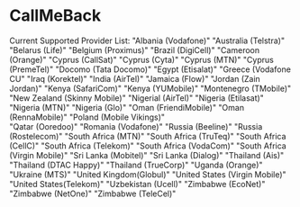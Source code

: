 # CallMeBack

Current Supported Provider List:
"Albania (Vodafone)"
"Australia (Telstra)"
					"Belarus (Life)"
					"Belgium (Proximus)"
					"Brazil (DigiCell)"
					"Cameroon (Orange)"
					"Cyprus (CallSat)"
					"Cyprus (Cyta)"
					"Cyprus (MTN)"
					"Cyprus (PremeTel)"
					"Docomo (Tata Docomo)"
					"Egypt (Etisalat)"
					"Greece (Vodafone CU"
					"Iraq (Korektel)"
					"India (AirTel)"
					"Jamaica (Flow)"
					"Jordan (Zain Jordan)"
					"Kenya (SafariCom)"
                    "Kenya (YUMobile)"
					"Montenegro (TMobile)"
					"New Zealand (Skinny Mobile)"
					"Nigerial (AirTel)"
                    "Nigeria (Etilasat)"
					"Nigeria (MTN)"
                    "Nigeria (Glo)"
					"Oman (FriendiMobile)"
					"Oman (RennaMobile)"
					"Poland (Mobile Vikings)"   
					"Qatar (Ooredoo)"
					"Romania (Vodafone)"
					"Russia (Beeline)"
					"Russia (Rostelecom)"
					"South Africa (MTN)"
                    "South Africa (TruTeq)"
                    "South Africa (CellC)"
					"South Africa (Telekom)"
                    "South Africa (VodaCom)"
                    "South Africa (Virgin Mobile)"
					"Sri Lanka (Mobitel)"
					"Sri Lanka (Dialog)"
					"Thailand (Ais)"
					"Thailand (DTAC Happy)"
                    "Thailand (TrueCorp)"
					"Uganda (Orange)"
                    "Ukraine (MTS)"
					"United Kingdom(Globul)"
					"United States (Virgin Mobile)"
                    "United States(Telekom)"
					"Uzbekistan (Ucell)"
					"Zimbabwe (EcoNet)"
					"Zimbabwe (NetOne)"
                    "Zimbabwe (TeleCel)"
